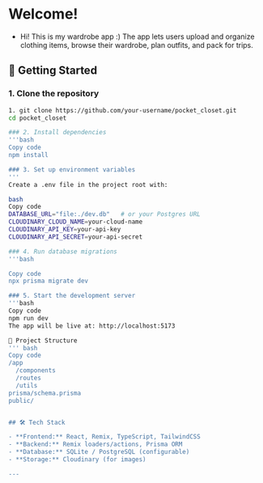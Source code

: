 # Welcome!

- Hi! This is my wardrobe app :) The app lets users upload and organize clothing items, browse their wardrobe, plan outfits, and pack for trips.

## 🚀 Getting Started  

### 1. Clone the repository  
```bash
1. git clone https://github.com/your-username/pocket_closet.git
cd pocket_closet

### 2. Install dependencies
'''bash
Copy code
npm install

### 3. Set up environment variables
'''
Create a .env file in the project root with:

bash
Copy code
DATABASE_URL="file:./dev.db"   # or your Postgres URL
CLOUDINARY_CLOUD_NAME=your-cloud-name
CLOUDINARY_API_KEY=your-api-key
CLOUDINARY_API_SECRET=your-api-secret

### 4. Run database migrations
'''bash

Copy code
npx prisma migrate dev

### 5. Start the development server
'''bash
Copy code
npm run dev
The app will be live at: http://localhost:5173

📂 Project Structure
''' bash
Copy code
/app
  /components       
  /routes           
  /utils            
prisma/schema.prisma 
public/              


## 🛠️ Tech Stack  

- **Frontend:** React, Remix, TypeScript, TailwindCSS  
- **Backend:** Remix loaders/actions, Prisma ORM  
- **Database:** SQLite / PostgreSQL (configurable)  
- **Storage:** Cloudinary (for images)  

---